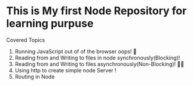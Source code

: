<h1>This is My first Node Repository for learning purpuse</h1>
<p>Covered Topics</p>
<ol>
  <li>Running JavaScript out of of the browser oops! 🤔</li>
  <li>Reading from and Writing to files in node synchronously(Blocking)!</li>
  <li>Reading from and Writing to files asynchronously(Non-Blocking)! 🤷‍♂️</li>
  <li>Using http to create simple node Server !</li>
  <li>Routing in Node</li>
</ol>